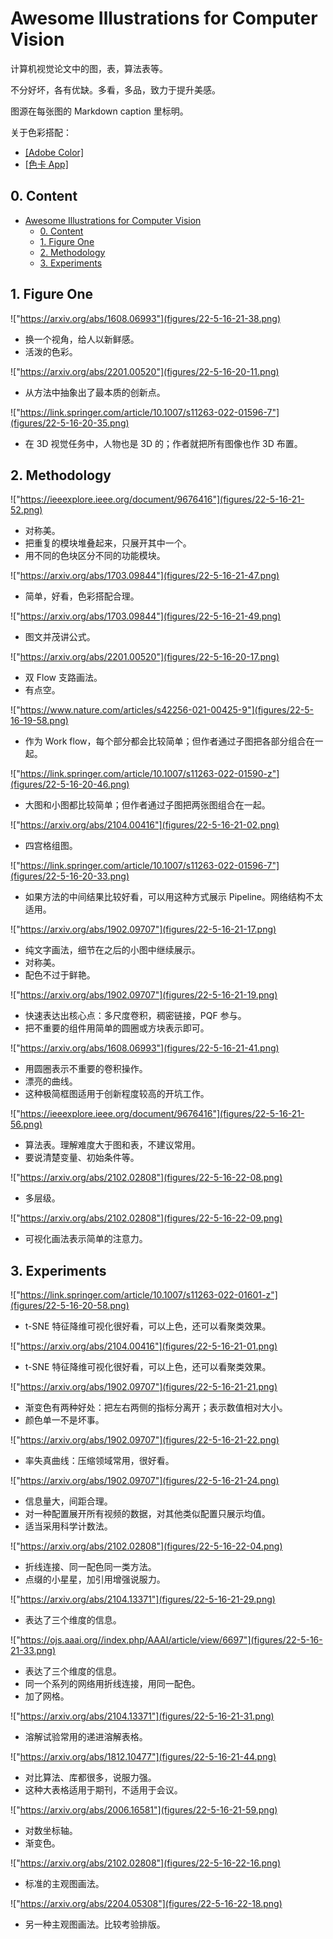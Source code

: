 # Awesome Illustrations for Computer Vision

计算机视觉论文中的图，表，算法表等。

不分好坏，各有优缺。多看，多品，致力于提升美感。

图源在每张图的 Markdown caption 里标明。

关于色彩搭配：

- [[Adobe Color]](https://color.adobe.com/zh/explore/)
- [[色卡 App]](https://apps.apple.com/cn/app/id1207354572)

## 0. Content

- [Awesome Illustrations for Computer Vision](#awesome-illustrations-for-computer-vision)
  - [0. Content](#0-content)
  - [1. Figure One](#1-figure-one)
  - [2. Methodology](#2-methodology)
  - [3. Experiments](#3-experiments)

## 1. Figure One

!["https://arxiv.org/abs/1608.06993"](figures/22-5-16-21-38.png)

- 换一个视角，给人以新鲜感。
- 活泼的色彩。

!["https://arxiv.org/abs/2201.00520"](figures/22-5-16-20-11.png)

- 从方法中抽象出了最本质的创新点。

!["https://link.springer.com/article/10.1007/s11263-022-01596-7"](figures/22-5-16-20-35.png)

- 在 3D 视觉任务中，人物也是 3D 的；作者就把所有图像也作 3D 布置。

## 2. Methodology

!["https://ieeexplore.ieee.org/document/9676416"](figures/22-5-16-21-52.png)

- 对称美。
- 把重复的模块堆叠起来，只展开其中一个。
- 用不同的色块区分不同的功能模块。

!["https://arxiv.org/abs/1703.09844"](figures/22-5-16-21-47.png)

- 简单，好看，色彩搭配合理。

!["https://arxiv.org/abs/1703.09844"](figures/22-5-16-21-49.png)

- 图文并茂讲公式。

!["https://arxiv.org/abs/2201.00520"](figures/22-5-16-20-17.png)

- 双 Flow 支路画法。
- 有点空。

!["https://www.nature.com/articles/s42256-021-00425-9"](figures/22-5-16-19-58.png)

- 作为 Work flow，每个部分都会比较简单；但作者通过子图把各部分组合在一起。

!["https://link.springer.com/article/10.1007/s11263-022-01590-z"](figures/22-5-16-20-46.png)

- 大图和小图都比较简单；但作者通过子图把两张图组合在一起。

!["https://arxiv.org/abs/2104.00416"](figures/22-5-16-21-02.png)

- 四宫格组图。

!["https://link.springer.com/article/10.1007/s11263-022-01596-7"](figures/22-5-16-20-33.png)

- 如果方法的中间结果比较好看，可以用这种方式展示 Pipeline。网络结构不太适用。

!["https://arxiv.org/abs/1902.09707"](figures/22-5-16-21-17.png)

- 纯文字画法，细节在之后的小图中继续展示。
- 对称美。
- 配色不过于鲜艳。

!["https://arxiv.org/abs/1902.09707"](figures/22-5-16-21-19.png)

- 快速表达出核心点：多尺度卷积，稠密链接，PQF 参与。
- 把不重要的组件用简单的圆圈或方块表示即可。

!["https://arxiv.org/abs/1608.06993"](figures/22-5-16-21-41.png)

- 用圆圈表示不重要的卷积操作。
- 漂亮的曲线。
- 这种极简框图适用于创新程度较高的开坑工作。

!["https://ieeexplore.ieee.org/document/9676416"](figures/22-5-16-21-56.png)

- 算法表。理解难度大于图和表，不建议常用。
- 要说清楚变量、初始条件等。

!["https://arxiv.org/abs/2102.02808"](figures/22-5-16-22-08.png)

- 多层级。

!["https://arxiv.org/abs/2102.02808"](figures/22-5-16-22-09.png)

- 可视化画法表示简单的注意力。

## 3. Experiments

!["https://link.springer.com/article/10.1007/s11263-022-01601-z"](figures/22-5-16-20-58.png)

- t-SNE 特征降维可视化很好看，可以上色，还可以看聚类效果。

!["https://arxiv.org/abs/2104.00416"](figures/22-5-16-21-01.png)

- t-SNE 特征降维可视化很好看，可以上色，还可以看聚类效果。

!["https://arxiv.org/abs/1902.09707"](figures/22-5-16-21-21.png)

- 渐变色有两种好处：把左右两侧的指标分离开；表示数值相对大小。
- 颜色单一不是坏事。

!["https://arxiv.org/abs/1902.09707"](figures/22-5-16-21-22.png)

- 率失真曲线：压缩领域常用，很好看。

!["https://arxiv.org/abs/1902.09707"](figures/22-5-16-21-24.png)

- 信息量大，间距合理。
- 对一种配置展开所有视频的数据，对其他类似配置只展示均值。
- 适当采用科学计数法。

!["https://arxiv.org/abs/2102.02808"](figures/22-5-16-22-04.png)

- 折线连接、同一配色同一类方法。
- 点缀的小星星，加引用增强说服力。

!["https://arxiv.org/abs/2104.13371"](figures/22-5-16-21-29.png)

- 表达了三个维度的信息。

!["https://ojs.aaai.org//index.php/AAAI/article/view/6697"](figures/22-5-16-21-33.png)

- 表达了三个维度的信息。
- 同一个系列的网络用折线连接，用同一配色。
- 加了网格。

!["https://arxiv.org/abs/2104.13371"](figures/22-5-16-21-31.png)

- 溶解试验常用的递进溶解表格。

!["https://arxiv.org/abs/1812.10477"](figures/22-5-16-21-44.png)

- 对比算法、库都很多，说服力强。
- 这种大表格适用于期刊，不适用于会议。

!["https://arxiv.org/abs/2006.16581"](figures/22-5-16-21-59.png)

- 对数坐标轴。
- 渐变色。

!["https://arxiv.org/abs/2102.02808"](figures/22-5-16-22-16.png)

- 标准的主观图画法。

!["https://arxiv.org/abs/2204.05308"](figures/22-5-16-22-18.png)

- 另一种主观图画法。比较考验排版。
